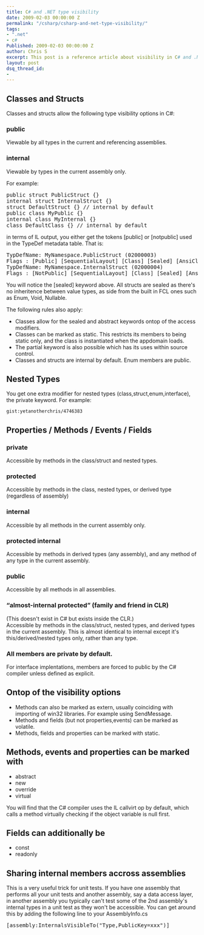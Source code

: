 ```yaml
---
title: C# and .NET type visibility
date: 2009-02-03 00:00:00 Z
permalink: "/csharp/csharp-and-net-type-visibility/"
tags:
- ".net"
- c#
Published: 2009-02-03 00:00:00 Z
author: Chris S
excerpt: This post is a reference article about visibility in C# and .NET.
layout: post
dsq_thread_id:
- 
---
```


## Classes and Structs

Classes and structs allow the following type visibility options in C#:

### public

Viewable by all types in the current and referencing assemblies.

### internal

Viewable by types in the current assembly only.

For example:

<!--more-->

<pre>public struct PublicStruct {}
internal struct InternalStruct {}
struct DefaultStruct {} // internal by default
public class MyPublic {}
internal class MyInternal {}
class DefaultClass {} // internal by default
</pre>

in terms of IL output, you either get the tokens [public] or [notpublic] used in the TypeDef metadata table. That is:

<pre>TypDefName: MyNamespace.PublicStruct (02000003)
Flags : [Public] [SequentialLayout] [Class] [Sealed] [AnsiClass] [BeforeFieldInit] (00100109)
TypDefName: MyNamespace.InternalStruct (02000004)
Flags : [NotPublic] [SequentialLayout] [Class] [Sealed] [AnsiClass] [BeforeFieldInit] (00100108)
</pre>

You will notice the [sealed] keyword above. All structs are sealed as there's no inheritence between value types, as side from the built in FCL ones such as Enum, Void, Nullable.

The following rules also apply:

  * Classes allow for the sealed and abstract keywords ontop of the access modifiers.
  * Classes can be marked as static. This restricts its members to being static only, and the class is instantiated when the appdomain loads.
  * The partial keyword is also possible which has its uses within source control.
  * Classes and structs are internal by default. Enum members are public.

## Nested Types

You get one extra modifier for nested types (class,struct,enum,interface), the private keyword. For example:

`gist:yetanotherchris/4746383`

## Properties / Methods / Events / Fields

### private

Accessible by methods in the class/struct and nested types.

### protected

Accessible by methods in the class, nested types, or derived type (regardless of assembly)

### internal

Accessible by all methods in the current assembly only.

### protected internal

Accessible by methods in derived types (any assembly), and any method of any type in the current assembly.

### public

Accessible by all methods in all assemblies.

### &#8220;almost-internal protected&#8221; (family and friend in CLR)

(This doesn't exist in C# but exists inside the CLR.)  
Accessible by methods in the class/struct, nested types, and derived types in the current assembly. This is almost identical to internal except it's this/derived/nested types only, rather than any type.

### All members are private by default.

For interface implentations, members are forced to public by the C# compiler unless defined as explicit.

## Ontop of the visibility options

  * Methods can also be marked as extern, usually coinciding with importing of win32 libraries. For example using SendMessage.
  * Methods and fields (but not properties,events) can be marked as volatile.
  * Methods, fields and properties can be marked with static.

## Methods, events and properties can be marked with

  * abstract
  * new
  * override
  * virtual

You will find that the C# compiler uses the IL callvirt op by default, which calls a method virtually checking if the object variable is null first.

## Fields can additionally be

  * const
  * readonly

## Sharing internal members accross assemblies

This is a very useful trick for unit tests. If you have one assembly that performs all your unit tests and another assembly, say a data access layer, in another assembly you typically can't test some of the 2nd assembly's internal types in a unit test as they won't be accessible. You can get around this by adding the following line to your AssemblyInfo.cs

<pre>[assembly:InternalsVisibleTo("Type,PublicKey=xxx")]</pre>